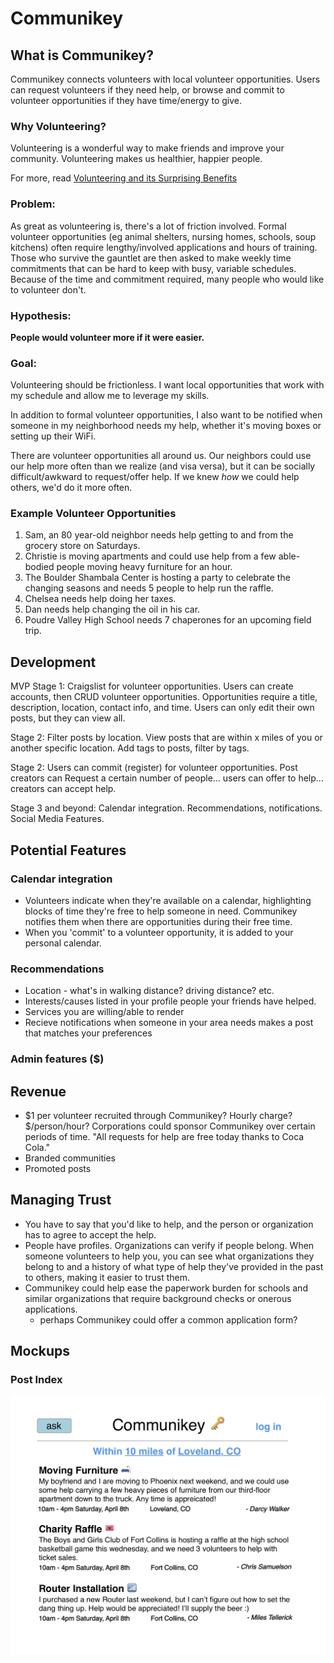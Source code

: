 # Communikey

## What is Communikey?
Communikey connects volunteers with local volunteer opportunities. Users can
request volunteers if they need help, or browse and commit to volunteer
opportunities if they have time/energy to give.

### Why Volunteering?
Volunteering is a wonderful way to make friends and improve your community.
Volunteering makes us healthier, happier people.

For more, read [Volunteering and its Surprising
Benefits](https://www.helpguide.org/articles/work-career/volunteering-and-its-surprising-benefits.htm)

### Problem:
As great as volunteering is, there's a lot of friction involved. Formal
volunteer opportunities (eg animal shelters, nursing homes, schools, soup
kitchens) often require lengthy/involved applications and hours of training.
Those who survive the gauntlet are then asked to make weekly time commitments
that can be hard to keep with busy, variable schedules. Because of the time and
commitment required, many people who would like to volunteer don't.

### Hypothesis: 
**People would volunteer more if it were easier.**

### Goal:
Volunteering should be frictionless. I want local opportunities that work with
my schedule and allow me to leverage my skills.

In addition to formal volunteer opportunities, I also want to be notified when
someone in my neighborhood needs my help, whether it's moving boxes or setting
up their WiFi.

There are volunteer opportunities all around us. Our neighbors could
use our help more often than we realize (and visa versa), but it can be socially
difficult/awkward to request/offer help. If we knew _how_ we could
help others, we'd do it more often.

### Example Volunteer Opportunities
1. Sam, an 80 year-old neighbor needs help getting to and from the grocery 
store on Saturdays.
1. Christie is moving apartments and could use help from a few able-bodied
people moving heavy furniture for an hour.
1. The Boulder Shambala Center is hosting a party to celebrate the changing
seasons and needs 5 people to help run the raffle.
1. Chelsea needs help doing her taxes.
1. Dan needs help changing the oil in his car.
1. Poudre Valley High School needs 7 chaperones for an upcoming field trip.

## Development

MVP Stage 1: Craigslist for volunteer opportunities. Users can create accounts,
then CRUD volunteer opportunities. Opportunities require a title, description,
location, contact info, and time. Users can only edit their own posts, but they
can view all.

Stage 2: Filter posts by location. View posts that are within x miles of you or
another specific location. Add tags to posts, filter by tags.

Stage 2: Users can commit (register) for volunteer opportunities. Post creators
can Request a certain number of people... users can offer to help... creators
can accept help.

Stage 3 and beyond: Calendar integration. Recommendations, notifications. Social
Media Features.

## Potential Features

### Calendar integration
- Volunteers indicate when they're available on a calendar, highlighting blocks of time
  they're free to help someone in need. Communikey notifies them when there are
  opportunities during their free time.
- When you 'commit' to a volunteer opportunity, it is added to your personal
  calendar.

### Recommendations
- Location - what's in walking distance? driving distance? etc.
- Interests/causes listed in your profile people your friends have helped.
- Services you are willing/able to render
- Recieve notifications when someone in your area needs makes a post that
  matches your preferences

### Admin features ($)

## Revenue
- $1 per volunteer recruited through Communikey?  Hourly charge? $/person/hour?
  Corporations could sponsor Communikey over certain periods of time. "All requests for help are
  free today thanks to Coca Cola."
- Branded communities
- Promoted posts

## Managing Trust
- You have to say that you'd like to help, and the person or organization has to
  agree to accept the help.
- People have profiles.  Organizations can verify if people belong.  When
  someone volunteers to help you, you can see what organizations they belong to
  and a history of what type of help they've provided in the past to others,
  making it easier to trust them.
- Communikey could help ease the paperwork burden for schools and similar
  organizations that require background checks or onerous applications.
  - perhaps Communikey could offer a common application form?

## Mockups

### Post Index
![Post Index Mockup](./mockups/post_index.png)
